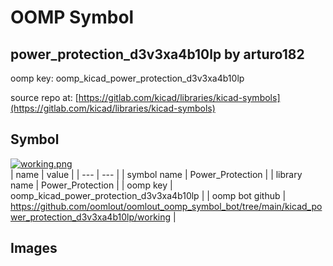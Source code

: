 # OOMP Symbol  
## power_protection_d3v3xa4b10lp  by arturo182  
  
oomp key: oomp_kicad_power_protection_d3v3xa4b10lp  
  
source repo at: [https://gitlab.com/kicad/libraries/kicad-symbols](https://gitlab.com/kicad/libraries/kicad-symbols)  
## Symbol  
  
[![working.png](working_600.png)](working.png)  
| name | value | 
| --- | --- | 
| symbol name | Power_Protection | 
| library name | Power_Protection | 
| oomp key | oomp_kicad_power_protection_d3v3xa4b10lp | 
| oomp bot github | https://github.com/oomlout/oomlout_oomp_symbol_bot/tree/main/kicad_power_protection_d3v3xa4b10lp/working | 
## Images  
